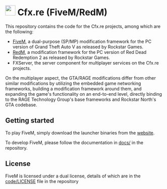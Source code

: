 # <img src="https://cdnjs.cloudflare.com/ajax/libs/emojione/2.2.6/assets/png/1f40c.png" width="32" height="32"> Cfx.re (FiveM/RedM) 

This repository contains the code for the Cfx.re projects, among which are the following:

* [FiveM](https://fivem.net/), a dual-purpose (SP/MP) modification framework for the PC version of Grand Theft Auto V as released by Rockstar Games.
* [RedM](https://redm.gg/), a modification framework for the PC version of Red Dead Redemption 2 as released by Rockstar Games.
* FXServer, the server component for multiplayer services on the Cfx.re projects.

On the multiplayer aspect, the GTA/RAGE modifications differ from other similar modifications by utilizing the embedded game networking frameworks, building a modification framework around them, and expanding the game's functionality on an end-to-end level, directly binding to the RAGE Technology Group's base frameworks and Rockstar North's GTA codebase.

## Getting started
To play FiveM, simply download the launcher binaries from the [website](https://fivem.net).

To develop FiveM, please follow the documentation in [docs/](https://github.com/citizenfx/fivem/tree/master/docs) in the repository.

## License
FiveM is licensed under a dual license, details of which are in the [code/LICENSE](https://github.com/citizenfx/fivem/blob/master/code/LICENSE) file in the repository
